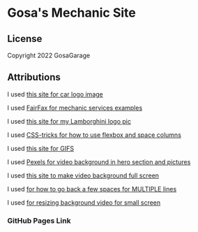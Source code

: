 # Gosa's Mechanic Site

## License
Copyright 2022 GosaGarage

## Attributions
I used [this site for car logo image](https://www.subpng.com/png-pijn5j/)

I used [FairFax for mechanic services examples](https://www.fairfaxautorepair.com/our-services)

I used [this site for my Lamborghini logo pic](https://www.pexels.com/photo/photo-of-black-lamborghini-3802510/)

I used [CSS-tricks for how to use flexbox and space columns](https://css-tricks.com/snippets/css/a-guide-to-flexbox/)

I used [this site for GIFS](https://giphy.com/gifs/bbcamerica-top-gear-matt-leblanc-51Y18CP5ET2jhHk88Y)

I used [Pexels for video background in hero section and pictures](https://www.pexels.com/video/car-tires-competition-smoke-4568863/)

I used [this site to make video background full screen](https://www.labnol.org/code/19651-background-video-css)

I used [for how to go back a few spaces for MULTIPLE lines](https://stackoverflow.com/questions/47903209/how-to-shift-a-block-of-code-left-right-by-one-space-in-vscode/53463975)

I used [for resizing background video for small screen](https://www.youtube.com/watch?v=emL9dkijfZY)

 
### GitHub Pages Link
